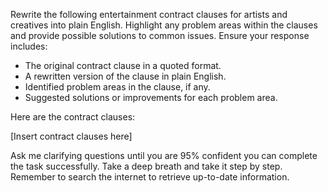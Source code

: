 Rewrite the following entertainment contract clauses for artists and creatives into plain English. Highlight any problem areas within the clauses and provide possible solutions to common issues. Ensure your response includes:

- The original contract clause in a quoted format.
- A rewritten version of the clause in plain English.
- Identified problem areas in the clause, if any.
- Suggested solutions or improvements for each problem area.

Here are the contract clauses:

[Insert contract clauses here]

Ask me clarifying questions until you are 95% confident you can complete the task successfully. Take a deep breath and take it step by step. Remember to search the internet to retrieve up-to-date information.